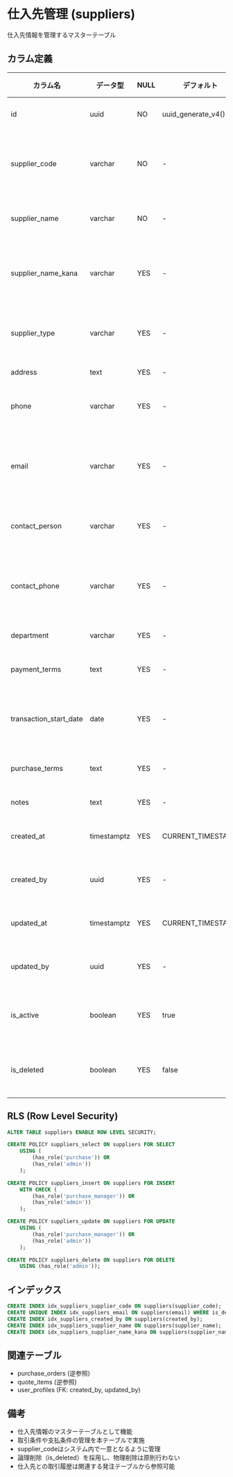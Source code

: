 # 仕入先管理 (suppliers)

仕入先情報を管理するマスターテーブル

## カラム定義

| カラム名 | データ型 | NULL | デフォルト | 説明 |
|---------|----------|------|------------|------|
| id | uuid | NO | uuid_generate_v4() | 主キー |
| supplier_code | varchar | NO | - | 仕入先コード |
| supplier_name | varchar | NO | - | 仕入先名 |
| supplier_name_kana | varchar | YES | - | 仕入先名カナ |
| supplier_type | varchar | YES | - | 仕入先区分 |
| address | text | YES | - | 住所 |
| phone | varchar | YES | - | 電話番号 |
| email | varchar | YES | - | メールアドレス |
| contact_person | varchar | YES | - | 担当者名 |
| contact_phone | varchar | YES | - | 担当者電話番号 |
| department | varchar | YES | - | 部署 |
| payment_terms | text | YES | - | 支払条件 |
| transaction_start_date | date | YES | - | 取引開始日 |
| purchase_terms | text | YES | - | 購買条件 |
| notes | text | YES | - | 備考 |
| created_at | timestamptz | YES | CURRENT_TIMESTAMP | 作成日時 |
| created_by | uuid | YES | - | 作成者ID |
| updated_at | timestamptz | YES | CURRENT_TIMESTAMP | 更新日時 |
| updated_by | uuid | YES | - | 更新者ID |
| is_active | boolean | YES | true | 有効フラグ |
| is_deleted | boolean | YES | false | 削除フラグ |

## RLS (Row Level Security)

```sql
ALTER TABLE suppliers ENABLE ROW LEVEL SECURITY;

CREATE POLICY suppliers_select ON suppliers FOR SELECT
    USING (
        (has_role('purchase')) OR
        (has_role('admin'))
    );

CREATE POLICY suppliers_insert ON suppliers FOR INSERT
    WITH CHECK (
        (has_role('purchase_manager')) OR
        (has_role('admin'))
    );

CREATE POLICY suppliers_update ON suppliers FOR UPDATE
    USING (
        (has_role('purchase_manager')) OR
        (has_role('admin'))
    );

CREATE POLICY suppliers_delete ON suppliers FOR DELETE
    USING (has_role('admin'));
```

## インデックス

```sql
CREATE INDEX idx_suppliers_supplier_code ON suppliers(supplier_code);
CREATE UNIQUE INDEX idx_suppliers_email ON suppliers(email) WHERE is_deleted = false;
CREATE INDEX idx_suppliers_created_by ON suppliers(created_by);
CREATE INDEX idx_suppliers_supplier_name ON suppliers(supplier_name);
CREATE INDEX idx_suppliers_supplier_name_kana ON suppliers(supplier_name_kana);
```

## 関連テーブル

- purchase_orders (逆参照)
- quote_items (逆参照)
- user_profiles (FK: created_by, updated_by)

## 備考

- 仕入先情報のマスターテーブルとして機能
- 取引条件や支払条件の管理を本テーブルで実施
- supplier_codeはシステム内で一意となるように管理
- 論理削除（is_deleted）を採用し、物理削除は原則行わない
- 仕入先との取引履歴は関連する発注テーブルから参照可能
